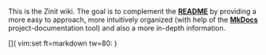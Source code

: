 This is the Zinit wiki. The goal is to complement the
[**README**](https://github.com/zdharma/zinit/blob/master/README.md) by providing
a more easy to approach, more intuitively organized (with help of the
[**MkDocs**](https://www.mkdocs.org/) project-documentation tool) and also a more
in-depth information.

[]( vim:set ft=markdown tw=80: )
